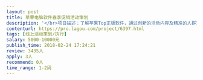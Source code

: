 ```yaml
---                
layout: post       
title: 苹果电脑软件春季促销活动策划           
description: '</br>项目描述：了解苹果Top正版软件，通过创新的活动内容及精准的人群定位吸引苹果正版电脑用户参与活动。活动平台可通过微博微信等新媒体平台进行宣传，吸引用户参与，引导用户在线购买优惠商品，完成闭环支付。</br></br>目标要求： 明确的人群定位，精准推广渠道，活动内容新颖。</br></br>正版软件类型可参考：https://www.hitnology.com/video-list-14.html</br>'     
contenturl: https://pro.lagou.com/project/6397.html      
tags: [线上活动策划/执行]            
salary: 5000-10000元          
publish_time: 2018-02-24 17:24:21         
review: 3435人                   
apply: 3人                   
recommend: 0人                   
time_range: 1-2周              
---                 
```

